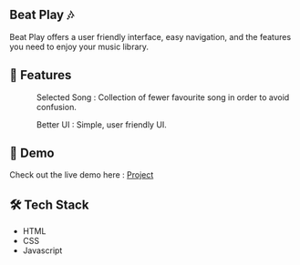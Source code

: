 ## Beat Play 🎶
Beat Play offers a user friendly interface, easy navigation, and the features you need to enjoy your music library.

## 📑 Features
<ul>
  <ol>Selected Song : Collection of fewer favourite song in order to avoid confusion.</ol>
  <ol>Better UI : Simple, user friendly UI.</ol>
</ul>

## 🚀 Demo
Check out the live demo here : [Project](https://shristi-125.github.io/beat_play/)

## 🛠️ Tech Stack
<ul>
  <li>HTML</li>
  <li>CSS</li>
  <li>Javascript</li>
</ul>

